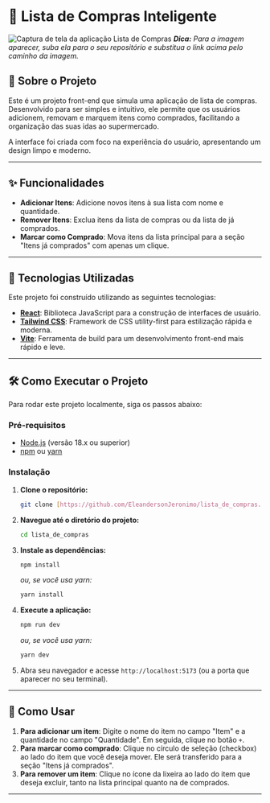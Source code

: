 # 🛒 Lista de Compras Inteligente

![Captura de tela da aplicação Lista de Compras](https://i.imgur.com/URL_DA_SUA_IMAGEM.png)
_**Dica:** Para a imagem aparecer, suba ela para o seu repositório e substitua o link acima pelo caminho da imagem._

## 📝 Sobre o Projeto

Este é um projeto front-end que simula uma aplicação de lista de compras. Desenvolvido para ser simples e intuitivo, ele permite que os usuários adicionem, removam e marquem itens como comprados, facilitando a organização das suas idas ao supermercado.

A interface foi criada com foco na experiência do usuário, apresentando um design limpo e moderno.

---

## ✨ Funcionalidades

-   **Adicionar Itens**: Adicione novos itens à sua lista com nome e quantidade.
-   **Remover Itens**: Exclua itens da lista de compras ou da lista de já comprados.
-   **Marcar como Comprado**: Mova itens da lista principal para a seção "Itens já comprados" com apenas um clique.

---

## 🚀 Tecnologias Utilizadas

Este projeto foi construído utilizando as seguintes tecnologias:

-   **[React](https://react.dev/)**: Biblioteca JavaScript para a construção de interfaces de usuário.
-   **[Tailwind CSS](https://tailwindcss.com/)**: Framework de CSS utility-first para estilização rápida e moderna.
-   **[Vite](https://vitejs.dev/)**: Ferramenta de build para um desenvolvimento front-end mais rápido e leve.

---

## 🛠️ Como Executar o Projeto

Para rodar este projeto localmente, siga os passos abaixo:

### Pré-requisitos

-   [Node.js](https://nodejs.org/en/) (versão 18.x ou superior)
-   [npm](https://www.npmjs.com/) ou [yarn](https://yarnpkg.com/)

### Instalação

1.  **Clone o repositório:**
    ```bash
    git clone [https://github.com/EleandersonJeronimo/lista_de_compras.git](https://github.com/EleandersonJeronimo/lista_de_compras.git)
    ```

2.  **Navegue até o diretório do projeto:**
    ```bash
    cd lista_de_compras
    ```

3.  **Instale as dependências:**
    ```bash
    npm install
    ```
    *ou, se você usa yarn:*
    ```bash
    yarn install
    ```

4.  **Execute a aplicação:**
    ```bash
    npm run dev
    ```
    *ou, se você usa yarn:*
    ```bash
    yarn dev
    ```

5.  Abra seu navegador e acesse `http://localhost:5173` (ou a porta que aparecer no seu terminal).

---

## 📖 Como Usar

1.  **Para adicionar um item**: Digite o nome do item no campo "Item" e a quantidade no campo "Quantidade". Em seguida, clique no botão `+`.
2.  **Para marcar como comprado**: Clique no círculo de seleção (checkbox) ao lado do item que você deseja mover. Ele será transferido para a seção "Itens já comprados".
3.  **Para remover um item**: Clique no ícone da lixeira ao lado do item que deseja excluir, tanto na lista principal quanto na de comprados.

---
